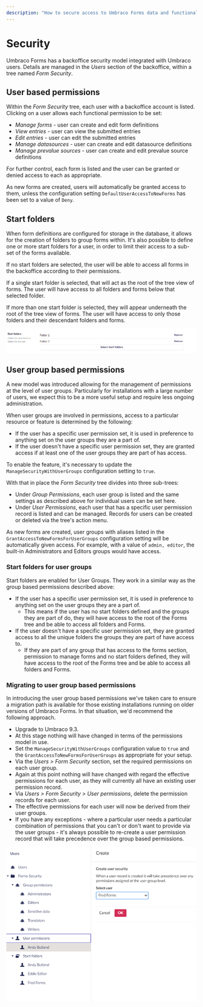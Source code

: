 ```yaml
---
description: "How to secure access to Umbraco Forms data and functionality."
---
```


# Security

Umbraco Forms has a backoffice security model integrated with Umbraco users. Details are managed in the _Users_ section of the backoffice, within a tree named _Form Security_.

## User based permissions

Within the _Form Security_ tree, each user with a backoffice account is listed. Clicking on a user allows each functional permission to be set:

* _Manage forms_ - user can create and edit form definitions
* _View entries_ - user can view the submitted entries
* _Edit entries_ - user can edit the submitted entries
* _Manage datasources_ - user can create and edit datasource definitions
* _Manage prevalue sources_ - user can create and edit prevalue source definitions

For further control, each form is listed and the user can be granted or denied access to each as appropriate.

As new forms are created, users will automatically be granted access to them, unless the configuration setting `DefaultUserAccessToNewForms` has been set to a value of `Deny`.

## Start folders

When form definitions are configured for storage in the database, it allows for the creation of folders to group forms within. It's also possible to define one or more start folders for a user, in order to limit their access to a sub-set of the forms available.

If no start folders are selected, the user will be able to access all forms in the backoffice according to their permissions.

If a single start folder is selected, that will act as the root of the tree view of forms. The user will have access to all folders and forms below that selected folder.

If more than one start folder is selected, they will appear underneath the root of the tree view of forms. The user will have access to only those folders and their descendant folders and forms.

![Start folders](images/user-start-folders.png)

## User group based permissions

A new model was introduced allowing for the management of permissions at the level of user groups. Particularly for installations with a large number of users, we expect this to be a more useful setup and require less ongoing administration.

When user groups are involved in permissions, access to a particular resource or feature is determined by the following:

* If the user has a specific user permission set, it is used in preference to anything set on the user groups they are a part of.
* If the user doesn't have a specific user permission set, they are granted access if at least one of the user groups they are part of has access.

To enable the feature, it's necessary to update the `ManageSecurityWithUserGroups` configuration setting to `true`.

With that in place the _Form Security_ tree divides into three sub-trees:

* Under _Group Permissions_, each user group is listed and the same settings as described above for individual users can be set here.
* Under _User Permissions_, each user that has a specific user permission record is listed and can be managed. Records for users can be created or deleted via the tree's action menu.

As new forms are created, user groups with aliases listed in the `GrantAccessToNewFormsForUserGroups` configuration setting will be automatically given access. For example, with a value of `admin, editor`, the built-in Administrators and Editors groups would have access.

### Start folders for user groups

Start folders are enabled for User Groups. They work in a similar way as the group based permissions described above:

* If the user has a specific user permission set, it is used in preference to anything set on the user groups they are a part of.
  * This means if the user has no start folders defined and the groups they are part of do, they will have access to the root of the Forms tree and be able to access all folders and Forms.
* If the user doesn't have a specific user permission set, they are granted access to all the unique folders the groups they are part of have access to.
  * If they are part of any group that has access to the forms section, permission to manage forms and no start folders defined, they will have access to the root of the Forms tree and be able to access all folders and Forms.

### Migrating to user group based permissions

In introducing the user group based permissions we've taken care to ensure a migration path is available for those existing installations running on older versions of Umbraco Forms. In that situation, we'd recommend the following approach.

* Upgrade to Umbraco 9.3.
* At this stage nothing will have changed in terms of the permissions model in use.
* Set the `ManageSecurityWithUserGroups` configuration value to `true` and the `GrantAccessToNewFormsForUserGroups` as appropriate for your setup.
* Via the _Users > Form Security_ section, set the required permissions on each user group.
* Again at this point nothing will have changed with regard the effective permissions for each user, as they will currently all have an existing user permission record.
* Via _Users > Form Security > User permissions_, delete the permission records for each user.
* The effective permissions for each user will now be derived from their user groups.
* If you have any exceptions - where a particular user needs a particular combination of permissions that you can't or don't want to provide via the user groups - it's always possible to re-create a user permission record that will take precedence over the group based permissions.

![User group permissions](images/user-group-permissions.png)
